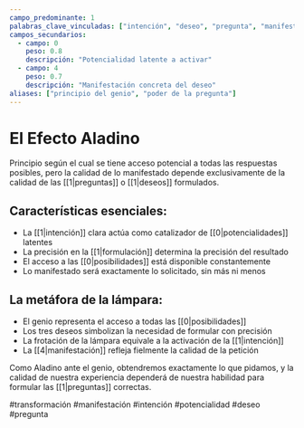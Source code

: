 ```yaml
---
campo_predominante: 1
palabras_clave_vinculadas: ["intención", "deseo", "pregunta", "manifestación"]
campos_secundarios:
  - campo: 0
    peso: 0.8
    descripción: "Potencialidad latente a activar"
  - campo: 4
    peso: 0.7
    descripción: "Manifestación concreta del deseo"
aliases: ["principio del genio", "poder de la pregunta"]
---
```

# El Efecto Aladino

Principio según el cual se tiene acceso potencial a todas las respuestas posibles, pero la calidad de lo manifestado depende exclusivamente de la calidad de las [[1|preguntas]] o [[1|deseos]] formulados.

## Características esenciales:

- La [[1|intención]] clara actúa como catalizador de [[0|potencialidades]] latentes
- La precisión en la [[1|formulación]] determina la precisión del resultado
- El acceso a las [[0|posibilidades]] está disponible constantemente
- Lo manifestado será exactamente lo solicitado, sin más ni menos

## La metáfora de la lámpara:

- El genio representa el acceso a todas las [[0|posibilidades]]
- Los tres deseos simbolizan la necesidad de formular con precisión
- La frotación de la lámpara equivale a la activación de la [[1|intención]]
- La [[4|manifestación]] refleja fielmente la calidad de la petición

Como Aladino ante el genio, obtendremos exactamente lo que pidamos, y la calidad de nuestra experiencia dependerá de nuestra habilidad para formular las [[1|preguntas]] correctas.

#transformación #manifestación #intención #potencialidad #deseo #pregunta

